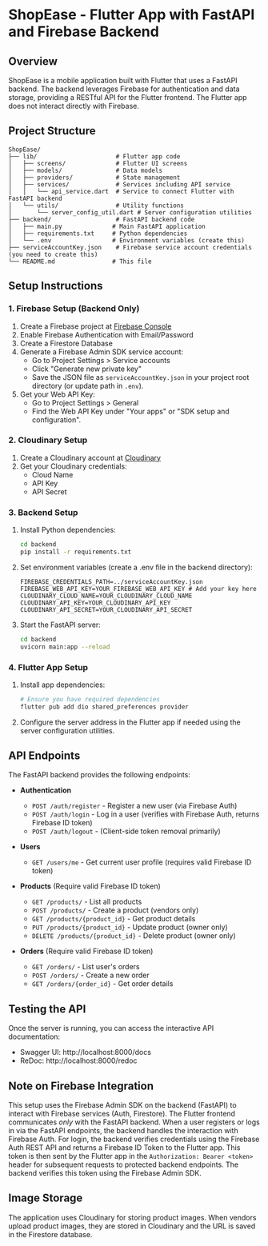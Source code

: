 # ShopEase - Flutter App with FastAPI and Firebase Backend

## Overview

ShopEase is a mobile application built with Flutter that uses a FastAPI backend. The backend leverages Firebase for authentication and data storage, providing a RESTful API for the Flutter frontend. The Flutter app does not interact directly with Firebase.

## Project Structure

```
ShopEase/
├── lib/                      # Flutter app code
│   ├── screens/              # Flutter UI screens
│   ├── models/               # Data models
│   ├── providers/            # State management
│   ├── services/             # Services including API service
│   │   └── api_service.dart  # Service to connect Flutter with FastAPI backend
│   └── utils/                # Utility functions
│       └── server_config_util.dart # Server configuration utilities
├── backend/                  # FastAPI backend code
│   ├── main.py              # Main FastAPI application
│   ├── requirements.txt     # Python dependencies
│   └── .env                 # Environment variables (create this)
├── serviceAccountKey.json    # Firebase service account credentials (you need to create this)
└── README.md                # This file
```

## Setup Instructions

### 1. Firebase Setup (Backend Only)

1.  Create a Firebase project at [Firebase Console](https://console.firebase.google.com/)
2.  Enable Firebase Authentication with Email/Password
3.  Create a Firestore Database
4.  Generate a Firebase Admin SDK service account:
    - Go to Project Settings > Service accounts
    - Click "Generate new private key"
    - Save the JSON file as `serviceAccountKey.json` in your project root directory (or update path in `.env`).
5.  Get your Web API Key:
    - Go to Project Settings > General
    - Find the Web API Key under "Your apps" or "SDK setup and configuration".

### 2. Cloudinary Setup

1. Create a Cloudinary account at [Cloudinary](https://cloudinary.com/)
2. Get your Cloudinary credentials:
   - Cloud Name
   - API Key
   - API Secret

### 3. Backend Setup

1.  Install Python dependencies:

    ```bash
    cd backend
    pip install -r requirements.txt
    ```

2.  Set environment variables (create a .env file in the backend directory):

    ```
    FIREBASE_CREDENTIALS_PATH=../serviceAccountKey.json
    FIREBASE_WEB_API_KEY=YOUR_FIREBASE_WEB_API_KEY # Add your key here
    CLOUDINARY_CLOUD_NAME=YOUR_CLOUDINARY_CLOUD_NAME
    CLOUDINARY_API_KEY=YOUR_CLOUDINARY_API_KEY
    CLOUDINARY_API_SECRET=YOUR_CLOUDINARY_API_SECRET
    ```

3.  Start the FastAPI server:
    ```bash
    cd backend
    uvicorn main:app --reload
    ```

### 4. Flutter App Setup

1.  Install app dependencies:

    ```bash
    # Ensure you have required dependencies
    flutter pub add dio shared_preferences provider
    ```

2.  Configure the server address in the Flutter app if needed using the server configuration utilities.

## API Endpoints

The FastAPI backend provides the following endpoints:

- **Authentication**

  - `POST /auth/register` - Register a new user (via Firebase Auth)
  - `POST /auth/login` - Log in a user (verifies with Firebase Auth, returns Firebase ID token)
  - `POST /auth/logout` - (Client-side token removal primarily)

- **Users**

  - `GET /users/me` - Get current user profile (requires valid Firebase ID token)

- **Products** (Require valid Firebase ID token)

  - `GET /products/` - List all products
  - `POST /products/` - Create a product (vendors only)
  - `GET /products/{product_id}` - Get product details
  - `PUT /products/{product_id}` - Update product (owner only)
  - `DELETE /products/{product_id}` - Delete product (owner only)

- **Orders** (Require valid Firebase ID token)
  - `GET /orders/` - List user's orders
  - `POST /orders/` - Create a new order
  - `GET /orders/{order_id}` - Get order details

## Testing the API

Once the server is running, you can access the interactive API documentation:

- Swagger UI: http://localhost:8000/docs
- ReDoc: http://localhost:8000/redoc

## Note on Firebase Integration

This setup uses the Firebase Admin SDK on the backend (FastAPI) to interact with Firebase services (Auth, Firestore). The Flutter frontend communicates _only_ with the FastAPI backend. When a user registers or logs in via the FastAPI endpoints, the backend handles the interaction with Firebase Auth. For login, the backend verifies credentials using the Firebase Auth REST API and returns a Firebase ID Token to the Flutter app. This token is then sent by the Flutter app in the `Authorization: Bearer <token>` header for subsequent requests to protected backend endpoints. The backend verifies this token using the Firebase Admin SDK.

## Image Storage

The application uses Cloudinary for storing product images. When vendors upload product images, they are stored in Cloudinary and the URL is saved in the Firestore database.
